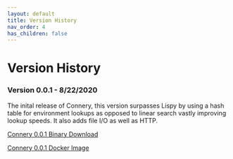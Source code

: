 ```yaml
---
layout: default
title: Version History
nav_order: 4
has_children: false
---
```

# Version History

### Version 0.0.1 - 8/22/2020
The inital release of Connery, this version surpasses Lispy by using a hash table for environment lookups as opposed to linear search vastly improving lookup speeds. It also adds file I/O as well as HTTP.

<a href="https://github.com/willcipriano/Connery/releases/tag/0.0.1">Connery 0.0.1 Binary Download</a>

<a href="https://github.com/willcipriano/Connery/packages/368636">Connery 0.0.1 Docker Image</a> 